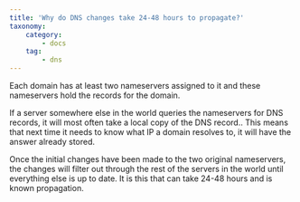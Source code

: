 ```yaml
---
title: 'Why do DNS changes take 24-48 hours to propagate?'
taxonomy:
    category:
        - docs
    tag:
        - dns
---
```


Each domain has at least two nameservers assigned to it and these nameservers hold the records for the domain.

If a server somewhere else in the world queries the nameservers for DNS records, it will most often take a local copy of the DNS record.. This means that next time it needs to know what IP a domain resolves to, it will have the answer already stored.

Once the initial changes have been made to the two original nameservers, the changes will filter out through the rest of the servers in the world until everything else is up to date. It is this that can take 24-48 hours and is known propagation.